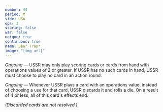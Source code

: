 ```yaml
---
number: 44
period: M
side: USA
ops: 3
scoring: false
war: false
unique: true
continuous: true
name: Bear Trap*
image: "[img url]"
---
```

*Ongoing* — USSR may only play scoring cards or cards from hand with operations values of 2 or greater. If USSR has no such cards in hand, USSR must choose to play no card in an action round.

*Ongoing* — Whenever USSR plays a card with an operations value, instead of choosing a use for that card, USSR discards it and rolls a die. On a result of 4 or less, all of this card's effects end.

*(Discarded cards are not resolved.)*

